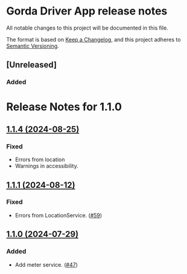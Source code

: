 # Gorda Driver App release notes

All notable changes to this project will be documented in this file.

The format is based on [Keep a Changelog](https://keepachangelog.com/en/1.0.0/),
and this project adheres to [Semantic Versioning](https://semver.org/spec/v2.0.0.html).

## [Unreleased]

### Added

# Release Notes for 1.1.0

## [1.1.4 (2024-08-25)](https://github.com/DevAlexandreCR/gorda-driver/compare/v1.1.1...v1.1.4)

### Fixed

- Errors from location
- Warnings in accessibility.

## [1.1.1 (2024-08-12)](https://github.com/DevAlexandreCR/gorda-driver/compare/v1.1.1...v1.1.0)

### Fixed

- Errors from LocationService. ([#59](https://github.com/DevAlexandreCR/gorda-driver/pull/59))

## [1.1.0 (2024-07-29)](https://github.com/DevAlexandreCR/gorda-driver/compare/v1.1.0...v1.0.33)

### Added

- Add meter service. ([#47](https://github.com/DevAlexandreCR/gorda-driver/pull/57))